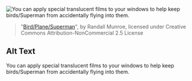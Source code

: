 ![You can apply special translucent films to your windows to help keep birds/Superman from accidentally flying into them.](https://imgs.xkcd.com/comics/bird_plane_superman.png)
> "[Bird/Plane/Superman](https://xkcd.com/1792/)", by Randall Munroe, licensed under Creative Commons Attribution-NonCommercial 2.5 License

## Alt Text
You can apply special translucent films to your windows to help keep birds/Superman from accidentally flying into them.
